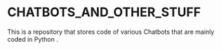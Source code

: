 # CHATBOTS_AND_OTHER_STUFF
This is a repository that stores code of various Chatbots that are mainly coded in Python .
